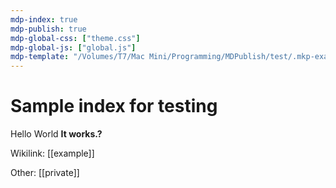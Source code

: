 ```yaml
---
mdp-index: true
mdp-publish: true
mdp-global-css: ["theme.css"]
mdp-global-js: ["global.js"]
mdp-template: "/Volumes/T7/Mac Mini/Programming/MDPublish/test/.mkp-example/template1.html"
---
```

# Sample index for testing

Hello World
**It works.?**


Wikilink: [[example]]

Other: [[private]]